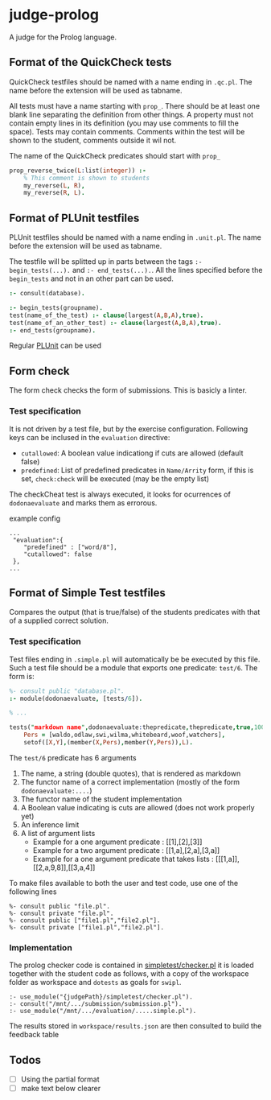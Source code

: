 # judge-prolog

A judge for the Prolog language.

## Format of the QuickCheck tests

QuickCheck testfiles should be named with a name ending in `.qc.pl`. The name
before the extension will be used as tabname.

All tests must have a name starting with `prop_`. There should be at least one
blank line separating the definition from other things. A property must not
contain empty lines in its definition (you may use comments to fill the space).
Tests may contain comments. Comments within the test will be shown to the
student, comments outside it wil not.

The name of the QuickCheck predicates should start with `prop_`

```prolog
prop_reverse_twice(L:list(integer)) :-
    % This comment is shown to students
    my_reverse(L, R),
    my_reverse(R, L).
```

## Format of PLUnit testfiles

PLUnit testfiles should be named with a name ending in `.unit.pl`. The name
before the extension will be used as tabname.

The testfile will be splitted up in parts between the tags
`:- begin_tests(...).` and `:- end_tests(...).`. All the lines specified before
the `begin_tests` and not in an other part can be used.

```prolog
:- consult(database).

:- begin_tests(groupname).
test(name_of_the_test) :- clause(largest(A,B,A),true).
test(name_of_an_other_test) :- clause(largest(A,B,A),true).
:- end_tests(groupname).
```

Regular
[PLUnit](<https://www.swi-prolog.org/pldoc/doc_for?object=section(%27packages/plunit.html%27)>)
can be used

## Form check

The form check checks the form of submissions. This is basicly a linter.

### Test specification

It is not driven by a test file, but by the exercise configuration. Following
keys can be inclused in the `evaluation` directive:

- `cutallowed`: A boolean value indicationg if cuts are allowed (default false)
- `predefined`: List of predefined predicates in `Name/Arrity` form, if this is
  set, `check:check` will be executed (may be the empty list)

The checkCheat test is always executed, it looks for ocurrences of
`dodonaevaluate` and marks them as errorous.

example config

```
...
 "evaluation":{
    "predefined" : ["word/8"],
    "cutallowed": false
 },
...
```

## Format of Simple Test testfiles

Compares the output (that is true/false) of the students predicates with that of
a supplied correct solution.

### Test specification

Test files ending in `.simple.pl` will automatically be be executed by this
file. Such a test file should be a module that exports one predicate: `test/6`.
The form is:

```prolog
%- consult public "database.pl".
:- module(dodonaevaluate, [tests/6]).

% ...

tests("markdown name",dodonaevaluate:thepredicate,thepredicate,true,10000, L) :-
    Pers = [waldo,odlaw,swi,wilma,whitebeard,woof,watchers],
    setof([X,Y],(member(X,Pers),member(Y,Pers)),L).
```

The `test/6` predicate has 6 arguments

1. The name, a string (double quotes), that is rendered as markdown
2. The functor name of a correct implementation (mostly of the form
   `dodonaevaluate:....`)
3. The functor name of the student implementation
4. A Boolean value indicating is cuts are allowed (does not work properly yet)
5. An inference limit
6. A list of argument lists
   - Example for a one argument predicate : [[1],[2],[3]]
   - Example for a two argument predicate : [[1,a],[2,a],[3,a]]
   - Example for a one argument predicate that takes lists :
     [[[1,a]],[[2,a,9,8]],[[3,a,4]]

To make files available to both the user and test code, use one of the following
lines

```
%- consult public "file.pl".
%- consult private "file.pl".
%- consult public ["file1.pl","file2.pl"].
%- consult private ["file1.pl","file2.pl"].
```

### Implementation

The prolog checker code is contained in
[simpletest/checker.pl](simpletest/checker.pl) it is loaded together with the
student code as follows, with a copy of the workspace folder as workspace and
`dotests` as goals for `swipl`.

```
:- use_module("{judgePath}/simpletest/checker.pl").
:- consult("/mnt/.../submission/submission.pl").
:- use_module("/mnt/.../evaluation/.....simple.pl").
```

The results stored in `workspace/results.json` are then consulted to build the
feedback table

## Todos

- [ ] Using the partial format
- [ ] make text below clearer
